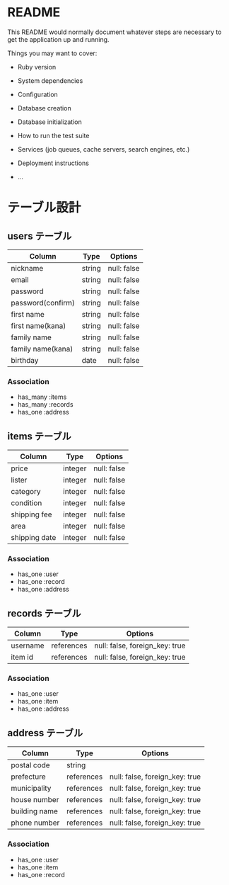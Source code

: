 # README

This README would normally document whatever steps are necessary to get the
application up and running.

Things you may want to cover:

* Ruby version

* System dependencies

* Configuration

* Database creation

* Database initialization

* How to run the test suite

* Services (job queues, cache servers, search engines, etc.)

* Deployment instructions

* ...

# テーブル設計

## users テーブル

| Column   | Type   | Options     |
| -------- | ------ | ----------- |
| nickname     | string | null: false |
| email    | string | null: false |
| password | string | null: false |
| password(confirm) | string | null: false |
| first name | string | null: false |
| first name(kana) | string | null: false |
| family name | string | null: false |
| family name(kana)     | string | null: false |
| birthday    | date | null: false |

### Association

- has_many :items
- has_many :records
- has_one :address

## items テーブル

| Column | Type   | Options     |
| ------ | ------ | ----------- |
| price   | integer | null: false |
| lister   | integer | null: false |
| category   | integer | null: false |
| condition   | integer | null: false |
| shipping fee   | integer | null: false |
| area   | integer | null: false |
| shipping date   | integer | null: false |
  

### Association

- has_one :user
- has_one :record
- has_one :address

## records テーブル

| Column | Type       | Options                        |
| ------ | ---------- | ------------------------------ |
| username   | references | null: false, foreign_key: true |
| item id   | references | null: false, foreign_key: true |

### Association


- has_one :user
- has_one :item
- has_one :address


## address テーブル

| Column  | Type       | Options                        |
| ------- | ---------- | ------------------------------ |
| postal code | string     |                                |
| prefecture    | references | null: false, foreign_key: true |
| municipality    | references | null: false, foreign_key: true |
| house number    | references | null: false, foreign_key: true |
| building name    | references | null: false, foreign_key: true |
| phone number    | references | null: false, foreign_key: true |


### Association

- has_one :user
- has_one :item
- has_one :record

